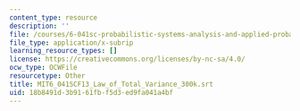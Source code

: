 ```yaml
---
content_type: resource
description: ''
file: /courses/6-041sc-probabilistic-systems-analysis-and-applied-probability-fall-2013/18b8491d3b9161fbf5d3ed9fa041a4bf_MIT6_041SCF13_Law_of_Total_Variance_300k.srt
file_type: application/x-subrip
learning_resource_types: []
license: https://creativecommons.org/licenses/by-nc-sa/4.0/
ocw_type: OCWFile
resourcetype: Other
title: MIT6_041SCF13_Law_of_Total_Variance_300k.srt
uid: 18b8491d-3b91-61fb-f5d3-ed9fa041a4bf
---
```

